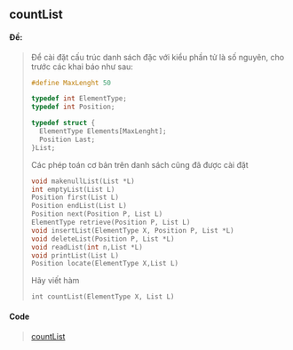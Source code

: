 ## countList
#### Đề:
> Để cài đặt cấu trúc danh sách đặc với kiểu phần tử là số nguyên, cho trước các khai báo như sau:
>```c
>#define MaxLenght 50
>
>typedef int ElementType;
>typedef int Position;
>
>typedef struct {
>	ElementType Elements[MaxLenght];
>	Position Last;
>}List;
>```
>Các phép toán cơ bản trên danh sách cũng đã được cài đặt
>```c
>void makenullList(List *L)
>int emptyList(List L)
>Position first(List L)
>Position endList(List L)
>Position next(Position P, List L)
>ElementType retrieve(Position P, List L)
>void insertList(ElementType X, Position P, List *L)
>void deleteList(Position P, List *L)
>void readList(int n,List *L)
>void printList(List L)
>Position locate(ElementType X,List L)
>```
>Hãy viết hàm
>```
>int countList(ElementType X, List L)
>```

#### Code
> [countList](https://github.com/huyluongme/Data-Structures/blob/main/Danh_sach_dac/Ap_dung_danh_sach_dac_cac_so_nguyen/countList.c)
